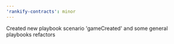 ```yaml
---
'rankify-contracts': minor
---
```


Created new playbook scenario 'gameCreated' and some general playbooks refactors
